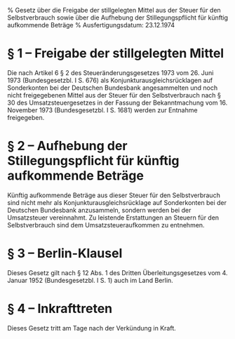 % Gesetz über die Freigabe der stillgelegten Mittel aus der Steuer für den Selbstverbrauch sowie über die Aufhebung der Stillegungspflicht für künftig aufkommende Beträge
% Ausfertigungsdatum: 23.12.1974
 
# § 1 – Freigabe der stillgelegten Mittel

Die nach Artikel 6 § 2 des Steueränderungsgesetzes 1973 vom 26. Juni 1973 (Bundesgesetzbl. I S. 676) als Konjunkturausgleichsrücklagen auf Sonderkonten bei der Deutschen Bundesbank angesammelten und noch nicht freigegebenen Mittel aus der Steuer für den Selbstverbrauch nach § 30 des Umsatzsteuergesetzes in der Fassung der Bekanntmachung vom 16. November 1973 (Bundesgesetzbl. I S. 1681) werden zur Entnahme freigegeben.

# § 2 – Aufhebung der Stillegungspflicht für künftig aufkommende Beträge

Künftig aufkommende Beträge aus dieser Steuer für den Selbstverbrauch sind nicht mehr als Konjunkturausgleichsrücklage auf Sonderkonten bei der Deutschen Bundesbank anzusammeln, sondern werden bei der Umsatzsteuer vereinnahmt. Zu leistende Erstattungen an Steuern für den Selbstverbrauch sind dem Umsatzsteueraufkommen zu entnehmen.

# § 3 – Berlin-Klausel

Dieses Gesetz gilt nach § 12 Abs. 1 des Dritten Überleitungsgesetzes vom 4. Januar 1952 (Bundesgesetzbl. I S. 1) auch im Land Berlin.

# § 4 – Inkrafttreten

Dieses Gesetz tritt am Tage nach der Verkündung in Kraft.
